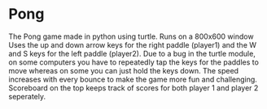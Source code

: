 # Pong
The Pong game made in python using turtle.
Runs on a 800x600 window
Uses the up and down arrow keys for the right paddle (player1) and the W and S keys for the left paddle (player2).
Due to a bug in the turtle module, on some computers you have to repeatedly tap the keys for the paddles to move whereas on some you can just hold the keys down.
The speed increases with every bounce to make the game more fun and challenging.
Scoreboard on the top keeps track of scores for both player 1 and player 2 seperately.
